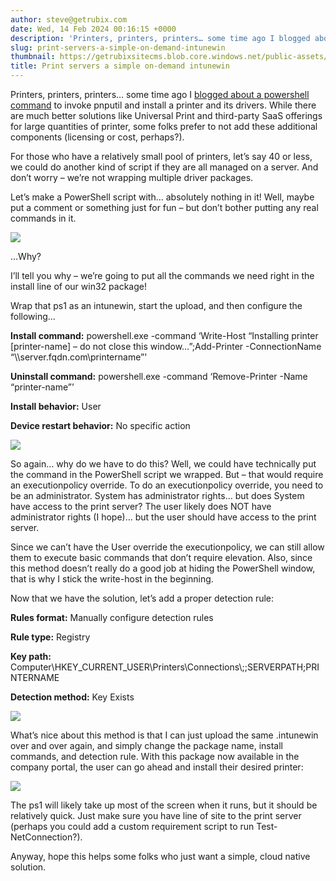 ```yaml
---
author: steve@getrubix.com
date: Wed, 14 Feb 2024 00:16:15 +0000
description: 'Printers, printers, printers… some time ago I blogged about a powershell command to invoke pnputil and install a printer and its drivers. While there are much better solutions like Universal Print and third-party SaaS offerings for large quantities of printer, some folks prefer to not add these additional'
slug: print-servers-a-simple-on-demand-intunewin
thumbnail: https://getrubixsitecms.blob.core.windows.net/public-assets/content/v1/thumbnails/print-servers-a-simple-on-demand-intunewin-zQYaZ_thumbnail.jpg
title: Print servers a simple on-demand intunewin
---
```


Printers, printers, printers… some time ago I [blogged about a powershell command](https://www.getrubix.com/blog/deploy-individual-printers-with-intune?rq=printer) to invoke pnputil and install a printer and its drivers. While there are much better solutions like Universal Print and third-party SaaS offerings for large quantities of printer, some folks prefer to not add these additional components (licensing or cost, perhaps?).

For those who have a relatively small pool of printers, let’s say 40 or less, we could do another kind of script if they are all managed on a server. And don’t worry – we’re not wrapping multiple driver packages.

Let’s make a PowerShell script with… absolutely nothing in it! Well, maybe put a comment or something just for fun – but don’t bother putting any real commands in it.

![](https://getrubixsitecms.blob.core.windows.net/public-assets/content/v1/5dd365a31aa1fd743bc30b8e/69c62aa7-9423-4ea6-aaea-98aaf0c8c090/blog1.png)

…Why? 

I’ll tell you why – we’re going to put all the commands we need right in the install line of our win32 package!

Wrap that ps1 as an intunewin, start the upload, and then configure the following…

**Install command:** powershell.exe -command ‘Write-Host “Installing printer \[printer-name\] – do not close this window…”;Add-Printer -ConnectionName “\\\\server.fqdn.com\\printername”'

**Uninstall command:** powershell.exe -command ‘Remove-Printer -Name “printer-name”’

**Install behavior:** User

**Device restart behavior:** No specific action

![](https://getrubixsitecms.blob.core.windows.net/public-assets/content/v1/5dd365a31aa1fd743bc30b8e/9ddef4db-9c96-429e-81b8-36f8f74da089/blog2.png)

So again… why do we have to do this? Well, we could have technically put the command in the PowerShell script we wrapped. But – that would require an executionpolicy override. To do an executionpolicy override, you need to be an administrator. System has administrator rights… but does System have access to the print server? The user likely does NOT have administrator rights (I hope)… but the user should have access to the print server.

Since we can’t have the User override the executionpolicy, we can still allow them to execute basic commands that don’t require elevation. Also, since this method doesn’t really do a good job at hiding the PowerShell window, that is why I stick the write-host in the beginning.

Now that we have the solution, let’s add a proper detection rule:

**Rules format:** Manually configure detection rules

**Rule type:** Registry

**Key path:** Computer\\HKEY\_CURRENT\_USER\\Printers\\Connections\\;;SERVERPATH;PRINTERNAME

**Detection method:** Key Exists

![](https://getrubixsitecms.blob.core.windows.net/public-assets/content/v1/5dd365a31aa1fd743bc30b8e/6abfdc4a-ce37-486f-907c-435e5eec3964/blog_detect.png)

What’s nice about this method is that I can just upload the same .intunewin over and over again, and simply change the package name, install commands, and detection rule. With this package now available in the company portal, the user can go ahead and install their desired printer:

![](https://getrubixsitecms.blob.core.windows.net/public-assets/content/v1/5dd365a31aa1fd743bc30b8e/3603eb96-1abc-4ec2-b3c7-0af93590d242/blog4.png)

The ps1 will likely take up most of the screen when it runs, but it should be relatively quick. Just make sure you have line of site to the print server (perhaps you could add a custom requirement script to run Test-NetConnection?).

Anyway, hope this helps some folks who just want a simple, cloud native solution.